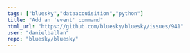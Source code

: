 ```yaml
---
tags: ["bluesky","dataacquisition","python"]
title: "Add an 'event' command"
html_url: "https://github.com/bluesky/bluesky/issues/941"
user: "danielballan"
repo: "bluesky/bluesky"
---
```


